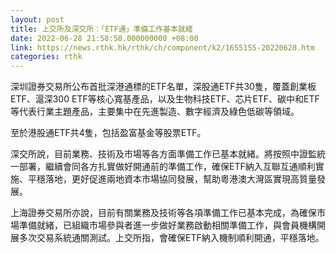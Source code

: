 ```yaml
---
layout: post
title: 上交所及深交所：「ETF通」準備工作基本就緒
date: 2022-06-28 21:58:50.000000000 +08:00
link: https://news.rthk.hk/rthk/ch/component/k2/1655155-20220628.htm
categories: rthk
---
```


深圳證券交易所公布首批深港通標的ETF名單，深股通ETF共30隻，覆蓋創業板ETF、滬深300 ETF等核心寬基產品，以及生物科技ETF、芯片ETF、碳中和ETF等代表行業主題產品，主要集中在先進製造、數字經濟及綠色低碳等領域。

至於港股通ETF共4隻，包括盈富基金等股票ETF。

深交所說，目前業務、技術及市場等各方面準備工作已基本就緒。將按照中證監統一部署，繼續會同各方扎實做好開通前的準備工作，確保ETF納入互聯互通順利實施、平穩落地，更好促進兩地資本市場協同發展，幫助粵港澳大灣區實現高質量發展。

上海證券交易所亦說，目前有關業務及技術等各項準備工作已基本完成，為確保市場準備就緒，已組織市場參與者進一步做好業務啟動相關準備工作，與會員機構開展多次交易系統通關測試。上交所指，會確保ETF納入機制順利開通，平穩落地。
